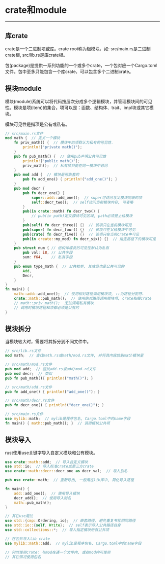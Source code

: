 # crate和module
---

## 库crate

crate是一个二进制项或库。crate root称为根模块，如: src/main.rs是二进制crate根, src/lib.rs是库crate根。

包(package)是提供一系列功能的一个或多个crate，一个包对应一个Cargo.toml文件。包中至多只能包含一个库crate，可以包含多个二进制crate。

## 模块module

模块(module)系统可以将代码按层次分成多个逻辑模块，并管理模块间的可见性。模块是项(item)的集合，项可以是：函数、结构体、trait、impl块或其它模块。

模块可见性是指项是公有或私有。

```rust
// src/main.rs文件
mod math {  // 定义一个模块
    fn priv_math() {  // 模块中的项默认为私有的可见性. 
        println!("private math()");
    }
    pub fn pub_math() {  // 使用pub声明公共可见性
        println!("public math()");
        priv_math();  // 私有项只能在同一模块中访问
    }
    pub mod add {  // 模块是可嵌套的
        pub fn add_one() { println!("add_one()"); }
    }
    pub mod decr {
        pub fn decr_one() {
            super::add::add_one();  // super可访问与父模块同级的项
            self::decr_two();  // self访问当前模块内容, 可省略
        }
        pub(in crate::math) fn decr_two() {
            // pub(in path)定义模块可见区域, path必须是上级模块
        }
        pub(self) fn decr_three() {}  // 该项只在当前模块可见
        pub(super) fn decr_four() {}  // 该项只在父级模块中可见
        pub(crate) fn decr_five() {}  // 该项只在当前crate中可见
        pub(in create::my_mod) fn decr_six() {}  // 指定路径下的模块可见
    }
    pub struct num { // 结构体成员的可见性默认为私有
        pub val: i8, // 公共字段 
        sum: f64,    // 私有字段
    }
    pub enum type_math {  // 公共枚举, 其成员也是公共可见的
        Add,
        Decr,
    }
}
fn main() {
    math::add::add_one();  // 使用相对路径调用模块项, ::为路径分割符.
    crate::math::pub_math();  // 使用绝对路径调用模块项, crate指根crate
    // math::priv_math();  无法调用私有模块
    // 调用时模块路径和项都必须是公有的
}

```

## 模块拆分

当模块较大时，需要将其拆分到不同文件中。

```rust
// src/lib.rs文件
mod math;  // 查找math.rs或math/mod.rs文件, 并将其内容放到math模块里

// src/math/mod.rs文件
pub mod add;  // 查找add.rs或add/mod.rd文件
pub mod decr;  // 类似
pub fn pub_math(){ println!("math()"); }

// src/math/add.rs文件
pub fn add_one() { println!("add_one()"); }

// src/math/decr.rs文件
pub fn decr_one() { println!("decr_one()"); }

// src/main.rs文件
use mylib::math;  // mylib是程序包名, Cargo.toml中的name字段
fn main() { math::pub_math(); }  // 调用模块公共项
```

## 模块导入

rust使用use关键字导入自定义模块和公有模块。

```rust
use crate::math::add;  // 导入自定义模块
use std::io;  // 导入标准crate或第三方crate
use crate::math::decr::decr_one as decr_val;  // 导入别名

pub use crate::math;  // 重新导出, 一般用在lib库中, 简化导入路径

fn main() {
    add::add_one();  // 使用导入模块
    decr_add();  // 使用导入别名
    math::pub_math();
}

// 其它use用法
use std::{cmp::Ordering, io};  // 嵌套路径, 避免重复书写相同路径
use std::io::{self, Write};  // self表示导入公共路径自身
use std::collections::*;  // 导入指定模块所有公共项

// 在包外导入lib crate
use mylib::math::add;  // mylib是程序包名, Cargo.toml中的name字段

// 何时使用crate: 与mod在通一个文件内, 或在mod内可使用
// 其它情况使用包名
```
